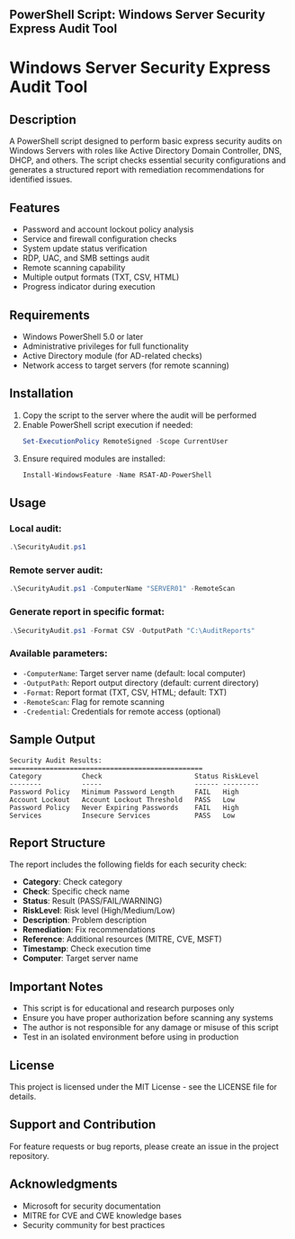 ## PowerShell Script: Windows Server Security Express Audit Tool

# Windows Server Security Express Audit Tool

## Description

A PowerShell script designed to perform basic express security audits on Windows Servers with roles like Active Directory Domain Controller, DNS, DHCP, and others. The script checks essential security configurations and generates a structured report with remediation recommendations for identified issues.

## Features

- Password and account lockout policy analysis
- Service and firewall configuration checks
- System update status verification
- RDP, UAC, and SMB settings audit
- Remote scanning capability
- Multiple output formats (TXT, CSV, HTML)
- Progress indicator during execution

## Requirements

- Windows PowerShell 5.0 or later
- Administrative privileges for full functionality
- Active Directory module (for AD-related checks)
- Network access to target servers (for remote scanning)

## Installation

1. Copy the script to the server where the audit will be performed
2. Enable PowerShell script execution if needed:
   ```powershell
   Set-ExecutionPolicy RemoteSigned -Scope CurrentUser
   ```
3. Ensure required modules are installed:
   ```powershell
   Install-WindowsFeature -Name RSAT-AD-PowerShell
   ```

## Usage

### Local audit:
```powershell
.\SecurityAudit.ps1
```

### Remote server audit:
```powershell
.\SecurityAudit.ps1 -ComputerName "SERVER01" -RemoteScan
```

### Generate report in specific format:
```powershell
.\SecurityAudit.ps1 -Format CSV -OutputPath "C:\AuditReports"
```

### Available parameters:
- `-ComputerName`: Target server name (default: local computer)
- `-OutputPath`: Report output directory (default: current directory)
- `-Format`: Report format (TXT, CSV, HTML; default: TXT)
- `-RemoteScan`: Flag for remote scanning
- `-Credential`: Credentials for remote access (optional)

## Sample Output

```
Security Audit Results:
================================================
Category          Check                       Status RiskLevel
--------          -----                       ------ ---------
Password Policy   Minimum Password Length     FAIL   High
Account Lockout   Account Lockout Threshold   PASS   Low
Password Policy   Never Expiring Passwords    FAIL   High
Services          Insecure Services           PASS   Low
```

## Report Structure

The report includes the following fields for each security check:
- **Category**: Check category
- **Check**: Specific check name
- **Status**: Result (PASS/FAIL/WARNING)
- **RiskLevel**: Risk level (High/Medium/Low)
- **Description**: Problem description
- **Remediation**: Fix recommendations
- **Reference**: Additional resources (MITRE, CVE, MSFT)
- **Timestamp**: Check execution time
- **Computer**: Target server name

## Important Notes

- This script is for educational and research purposes only
- Ensure you have proper authorization before scanning any systems
- The author is not responsible for any damage or misuse of this script
- Test in an isolated environment before using in production

## License

This project is licensed under the MIT License - see the LICENSE file for details.

## Support and Contribution

For feature requests or bug reports, please create an issue in the project repository.

## Acknowledgments

- Microsoft for security documentation
- MITRE for CVE and CWE knowledge bases
- Security community for best practices
```
